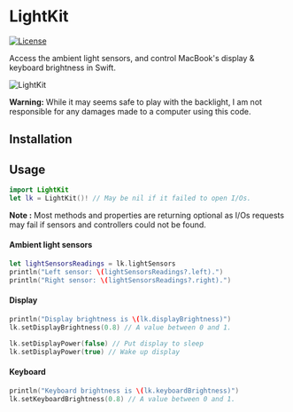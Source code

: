 # LightKit
[![License](http://img.shields.io/badge/license-BSD-blue.svg?style=flat-square)](https://github.com/maxmouchet/miniRAK/blob/master/LICENSE)

Access the ambient light sensors, and control MacBook's display & keyboard brightness in Swift.

![LightKit](http://cdn.makeagif.com/media/5-05-2015/muJWM6.gif)

**Warning:** While it may seems safe to play with the backlight, I am not responsible for any damages made to a computer using this code.

## Installation

## Usage
```swift
import LightKit
let lk = LightKit()! // May be nil if it failed to open I/Os.
```

**Note :** Most methods and properties are returning optional as I/Os requests may fail if sensors and controllers could not be found.

#### Ambient light sensors
```swift
let lightSensorsReadings = lk.lightSensors
println("Left sensor: \(lightSensorsReadings?.left).")
println("Right sensor: \(lightSensorsReadings?.right).")
```

#### Display
```swift
println("Display brightness is \(lk.displayBrightness)")
lk.setDisplayBrightness(0.8) // A value between 0 and 1.
```

```swift
lk.setDisplayPower(false) // Put display to sleep
lk.setDisplayPower(true) // Wake up display
```

#### Keyboard
```swift
println("Keyboard brightness is \(lk.keyboardBrightness)")
lk.setKeyboardBrightness(0.8) // A value between 0 and 1.
```
